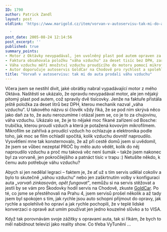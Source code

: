```yaml
---
ID: 1790
author: Patrick Zandl
layout: post
oldlink: 'https://www.marigold.cz/item/vorvan-v-autoservisu-tak-mi-do-auta-prodali-vahu-vzduchu

  '
post_date: 2005-08-24 12:14:56
post_excerpt: ''
published: true
summary_points:
- Motor z Oktávky nevypadával, jen uvolněný plast pod autem opraven za 2000 Kč.
- Faktura obsahovala položku "váha vzduchu" za deset tisíc bez DPH, zařízení od Bosche.
- Váha vzduchu měří množství vzduchu proudícího do motoru pomocí mikrofilmu.
- Autor doporučuje autoservis GoldCar na Chodově pro rychlost a spolehlivost.
title: "Vorvaň v autoservisu: tak mi do auta prodali váhu vzduchu"
---
```


<p>Včera jsem se nestihl divit, jaké obrátky nabral vypadávající motor z mého Oktáva. Naštěstí se ukázalo, že opravdu nevypadával motor, ale jen nějaký pitomý plast pod autem, což spravily dvě tisícovky. Jenže na faktuře přistála ještě položka za deset litrů bez DPH, kterou mechanik nazval „váha vzduchu“. U takového názvu si člověk vždy říká, že se pod ním skrývá něco jako daň za to, že autu nerozumíme i otázal jsem se, co je to za chujovinu, váha vzduchu. Ukázalo se, že je to nějaké moc fikané zařízení od Bosche: trubička, kterou proudí vzduch a která je potažená kovovým mikrofilmem. Mikrofilm se zahřívá a proudící vzduch ho ochlazuje a elektronika podle toho, jak moc se film ochladil spočítá, kolik vzduchu dovnitř naproudilo. Vysvětlení mne tak konsternovalo, že až při cestě domů jsem si uvědomil, že jsem se vůbec nezeptal PROČ by mělo auto vědět, kolik do něj naproudilo vzduchu a proč mu taková věc není šumák – takže jsem nakonec byl za vorvaně, jen pokročilejšího a patnáct tisíc v trapu :) Netušíte někdo, k čemu auto potřebuje váhu vzduchu? </p>

<p>Abych si jen nedělal legraci – faktem je, že ať už s tím servis udělal cokoliv a bylo to skutečně „váhou vzduchu“ nebo jen zaškrtnutím volby v konfiguraci auta <em>„vorvaň zinkasován, opět fungovat“</em>, nemůžu si na servis stěžovat a jestli by se vám pro Škodovky hodil servis na Chodově, zkuste <a href="http://www.goldcar.cz/">GoldCar</a>. Po té, co jsme se přestěhovali na Prahu 4, jsem servisů prošel několik a až tady jsem byl spokojen s tím, jak rychle jsou auto schopni přijmout do opravy, jak rychle a spolehlivě ho opraví a jak rychle pochopili, že v teplé lidské konverzaci o opravě aut umím používat jen jedno kouzelné slůvko a to VISA.</p>

<p>Když tak porovnávám svoje zážitky s opravami auta, tak si říkám, že bych to měl nabídnout televizi jako reality show. Co třeba VyTunění ...
</p>